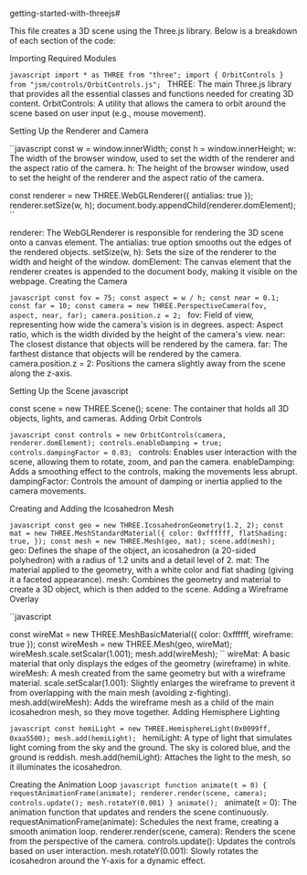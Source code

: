  getting-started-with-threejs#

This file creates a 3D scene using the Three.js library. Below is a breakdown of each section of the code:

Importing Required Modules

``javascript
import * as THREE from "three";
import { OrbitControls } from "jsm/controls/OrbitControls.js";
``
THREE: The main Three.js library that provides all the essential classes and functions needed for creating 3D content.
OrbitControls: A utility that allows the camera to orbit around the scene based on user input (e.g., mouse movement).

Setting Up the Renderer and Camera

``javascript
const w = window.innerWidth;
const h = window.innerHeight;
w: The width of the browser window, used to set the width of the renderer and the aspect ratio of the camera.
h: The height of the browser window, used to set the height of the renderer and the aspect ratio of the camera.

const renderer = new THREE.WebGLRenderer({ antialias: true });
renderer.setSize(w, h);
document.body.appendChild(renderer.domElement);
``

renderer: The WebGLRenderer is responsible for rendering the 3D scene onto a canvas element. The antialias: true option smooths out the edges of the rendered objects.
setSize(w, h): Sets the size of the renderer to the width and height of the window.
domElement: The canvas element that the renderer creates is appended to the document body, making it visible on the webpage.
Creating the Camera

``javascript
const fov = 75;
const aspect = w / h;
const near = 0.1;
const far = 10;
const camera = new THREE.PerspectiveCamera(fov, aspect, near, far);
camera.position.z = 2;
``
fov: Field of view, representing how wide the camera's vision is in degrees.
aspect: Aspect ratio, which is the width divided by the height of the camera's view.
near: The closest distance that objects will be rendered by the camera.
far: The farthest distance that objects will be rendered by the camera.
camera.position.z = 2: Positions the camera slightly away from the scene along the z-axis.

Setting Up the Scene
javascript

const scene = new THREE.Scene();
scene: The container that holds all 3D objects, lights, and cameras.
Adding Orbit Controls

``javascript
const controls = new OrbitControls(camera, renderer.domElement);
controls.enableDamping = true;
controls.dampingFactor = 0.03;
``
controls: Enables user interaction with the scene, allowing them to rotate, zoom, and pan the camera.
enableDamping: Adds a smoothing effect to the controls, making the movements less abrupt.
dampingFactor: Controls the amount of damping or inertia applied to the camera movements.

Creating and Adding the Icosahedron Mesh

``javascript
const geo = new THREE.IcosahedronGeometry(1.2, 2);
const mat = new THREE.MeshStandardMaterial({
    color: 0xffffff,
    flatShading: true,
});
const mesh = new THREE.Mesh(geo, mat);
scene.add(mesh);
``
geo: Defines the shape of the object, an icosahedron (a 20-sided polyhedron) with a radius of 1.2 units and a detail level of 2.
mat: The material applied to the geometry, with a white color and flat shading (giving it a faceted appearance).
mesh: Combines the geometry and material to create a 3D object, which is then added to the scene.
Adding a Wireframe Overlay

``javascript

const wireMat = new THREE.MeshBasicMaterial({
    color: 0xffffff,
    wireframe: true
});
const wireMesh = new THREE.Mesh(geo, wireMat);
wireMesh.scale.setScalar(1.001);
mesh.add(wireMesh);
``
wireMat: A basic material that only displays the edges of the geometry (wireframe) in white.
wireMesh: A mesh created from the same geometry but with a wireframe material.
scale.setScalar(1.001): Slightly enlarges the wireframe to prevent it from overlapping with the main mesh (avoiding z-fighting).
mesh.add(wireMesh): Adds the wireframe mesh as a child of the main icosahedron mesh, so they move together.
Adding Hemisphere Lighting

``javascript
const hemiLight = new THREE.HemisphereLight(0x0099ff, 0xaa5500);
mesh.add(hemiLight);
``
hemiLight: A type of light that simulates light coming from the sky and the ground. The sky is colored blue, and the ground is reddish.
mesh.add(hemiLight): Attaches the light to the mesh, so it illuminates the icosahedron.

Creating the Animation Loop
``javascript
function animate(t = 0) {
    requestAnimationFrame(animate);
    renderer.render(scene, camera);
    controls.update();
    mesh.rotateY(0.001)
}
animate();
``
animate(t = 0): The animation function that updates and renders the scene continuously.
requestAnimationFrame(animate): Schedules the next frame, creating a smooth animation loop.
renderer.render(scene, camera): Renders the scene from the perspective of the camera.
controls.update(): Updates the controls based on user interaction.
mesh.rotateY(0.001): Slowly rotates the icosahedron around the Y-axis for a dynamic effect.


 
 
